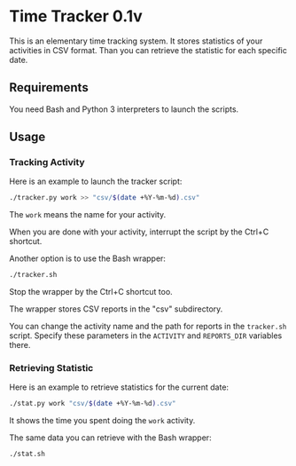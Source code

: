 # Time Tracker 0.1v

This is an elementary time tracking system. It stores statistics of your activities in CSV format. Than you can retrieve the statistic for each specific date.

## Requirements

You need Bash and Python 3 interpreters to launch the scripts.

## Usage

### Tracking Activity

Here is an example to launch the tracker script:
```bash
./tracker.py work >> "csv/$(date +%Y-%m-%d).csv"
```

The `work` means the name for your activity.

When you are done with your activity, interrupt the script by the Ctrl+C shortcut.

Another option is to use the Bash wrapper:
```bash
./tracker.sh
```

Stop the wrapper by the Ctrl+C shortcut too.

The wrapper stores CSV reports in the "csv" subdirectory.

You can change the activity name and the path for reports in the `tracker.sh` script. Specify these parameters in the `ACTIVITY` and `REPORTS_DIR` variables there.

### Retrieving Statistic

Here is an example to retrieve statistics for the current date:
```bash
./stat.py work "csv/$(date +%Y-%m-%d).csv"
```

It shows the time you spent doing the `work` activity.

The same data you can retrieve with the Bash wrapper:
```bash
./stat.sh
```
